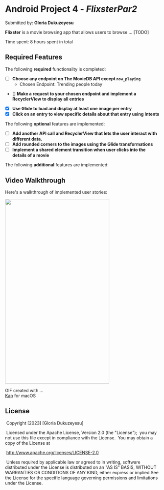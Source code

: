 # Android Project 4 - *FlixsterPar2*

Submitted by: **Gloria Dukuzeyesu**

**Flixster** is a movie browsing app that allows users to browse ... [TODO] 

Time spent: 8 hours spent in total

## Required Features

The following **required** functionality is completed:

- [ ] **Choose any endpoint on The MovieDB API except `now_playing`**
  - Chosen Endpoint: Trending people today 
- [] **Make a request to your chosen endpoint and implement a RecyclerView to display all entries**
- [x] **Use Glide to load and display at least one image per entry**
- [x] **Click on an entry to view specific details about that entry using Intents**

The following **optional** features are implemented:

- [ ] **Add another API call and RecyclerView that lets the user interact with different data.** 
- [ ] **Add rounded corners to the images using the Glide transformations**
- [ ] **Implement a shared element transition when user clicks into the details of a movie**

The following **additional** features are implemented:

## Video Walkthrough

Here's a walkthrough of implemented user stories:



<img src="flixsterPart2.gif" width="340" height="600"/>

GIF created with ...  
[Kap](https://getkap.co/) for macOS

## License

​    Copyright [2023] [Gloria Dukuzeyesu]

​    Licensed under the Apache License, Version 2.0 (the "License");
​    you may not use this file except in compliance with the License.
​    You may obtain a copy of the License at

​        http://www.apache.org/licenses/LICENSE-2.0

​    Unless required by applicable law or agreed to in writing, software
​    distributed under the License is distributed on an "AS IS" BASIS,
​    WITHOUT WARRANTIES OR CONDITIONS OF ANY KIND, either express or implied.
​    See the License for the specific language governing permissions and
​    limitations under the License.